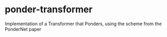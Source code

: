 # ponder-transformer
Implementation of a Transformer that Ponders, using the scheme from the PonderNet paper
